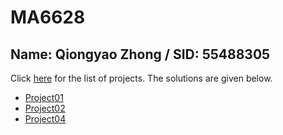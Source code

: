 # MA6628
## Name: Qiongyao Zhong /   SID: 55488305<br>
Click [here](https://github.com/songqsh/MA6628v02/blob/master/Assignments.ipynb)  for the list of projects. The solutions are given below.
* [Project01](https://github.com/zhongaicong/MA6628/project01)
* [Project02](https://github.com/zhongaicong/MA6628/project02)
* [Project04](https://github.com/zhongaicong/MA6628/project04)
